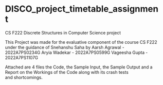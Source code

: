 # DISCO_project_timetable_assignment
CS F222 Discrete Structures in Computer Science project

This Project was made for the evaluative component of the course CS F222 under the guidance of Snehanshu Saha by
Aarsh Agrawal - 2022A7PS0234G
Aryia Wadekar - 2022A7PS0599G
Vageesha Gupta - 2022A7PS1107G


Attached are 4 files the Code, the Sample Input, the Sample Output and a Report on the Workings of the Code along with its crash tests and shortcomings.
